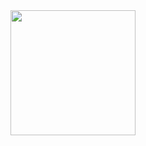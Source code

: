 <a href="https://open.spotify.com/playlist/6iFEI1damDBupX6JlPzxZG?si=Rr0dFZfMQci3GcY3L543RA">
  <img src="https://upload.wikimedia.org/wikipedia/en/8/84/Skate-3-Boxart.jpg" width="200" height="200">
</a>
